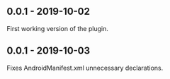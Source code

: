 ## 0.0.1 - 2019-10-02

First working version of the plugin.

## 0.0.1 - 2019-10-03

Fixes AndroidManifest.xml unnecessary declarations.